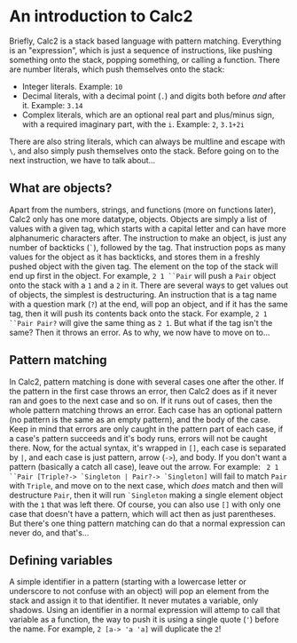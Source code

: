 # An introduction to Calc2

Briefly, Calc2 is a stack based language with pattern matching. Everything is an "expression", which is just a sequence of instructions, like pushing something onto the stack, popping something, or calling a function. There are number literals, which push themselves onto the stack:

* Integer literals. Example: `10`
* Decimal literals, with a decimal point (`.`) and digits both before *and* after it. Example: `3.14`
* Complex literals, which are an optional real part and plus/minus sign, with a required imaginary part, with the `i`. Example: `2`, `3.1+2i`

There are also string literals, which can always be multline and escape with ` \ `, and also simply push themselves onto the stack. Before going on to the next instruction, we have to talk about...

## What are objects?

Apart from the numbers, strings, and functions (more on functions later), Calc2 only has one more datatype, objects. Objects are simply a list of values with a given tag, which starts with a capital letter and can have more alphanumeric characters after. The instruction to make an object, is just any number of backticks (`` ` ``), followed by the tag. That instruction pops as many values for the object as it has backticks, and stores them in a freshly pushed object with the given tag. The element on the top of the stack will end up first in the object. For example, ``` 2 1 ``Pair ``` will push a `Pair` object onto the stack with a `1` and a `2` in it. There are several ways to get values out of objects, the simplest is destructuring. An instruction that is a tag name with a question mark (`?`) at the end, will pop an object, and if it has the same tag, then it will push its contents back onto the stack. For example, ``` 2 1 ``Pair Pair? ``` will give the same thing as `2 1`. But what if the tag isn't the same? Then it throws an error. As to why, we now have to move on to...

## Pattern matching

In Calc2, pattern matching is done with several cases one after the other. If the pattern in the first case throws an error, then Calc2 does as if it never ran and goes to the next case and so on. If it runs out of cases, then the whole pattern matching throws an error. Each case has an optional pattern (no pattern is the same as an empty pattern), and the body of the case. Keep in mind that errors are only caught in the pattern part of each case, if a case's pattern succeeds and it's body runs, errors will not be caught there. Now, for the actual syntax, it's wrapped in `[]`, each case is separated by `|`, and each case is just pattern, arrow (`->`), and body. If you don't want a pattern (basically a catch all case), leave out the arrow. For example: ``` 2 1 ``Pair [Triple?-> `Singleton | Pair?-> `Singleton]``` will fail to match `Pair` with `Triple`, and move on to the next case, which *does* match and then will destructure `Pair`, then it will run `` `Singleton `` making a single element object with the `1` that was left there. Of course, you can also use `[]` with only one case that doesn't have a pattern, which will act then as just parentheses. But there's one thing pattern matching can do that a normal expression can never do, and that's...

## Defining variables

A simple identifier in a pattern (starting with a lowercase letter or underscore to not confuse with an object) will pop an element from the stack and assign it to that identifier. It never mutates a variable, only shadows. Using an identifier in a normal expression will attemp to call that variable as a function, the way to push it is using a single quote (`'`) before the name. For example, `2 [a-> 'a 'a]` will duplicate the `2`!